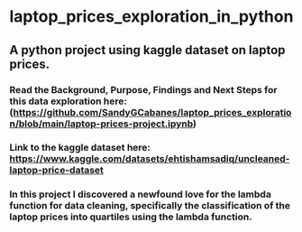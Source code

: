 # laptop_prices_exploration_in_python

## A python project using kaggle dataset on laptop prices. 

### Read the Background, Purpose, Findings and Next Steps for this data exploration here: (https://github.com/SandyGCabanes/laptop_prices_exploration/blob/main/laptop-prices-project.ipynb)
### Link to the kaggle dataset here: https://www.kaggle.com/datasets/ehtishamsadiq/uncleaned-laptop-price-dataset
### In this project I discovered a newfound love for the lambda function for data cleaning, specifically the classification of the laptop prices into quartiles using the lambda function. 
